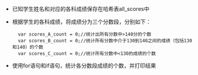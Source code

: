 - 已知学生姓名和对应的各科成绩保存在哈希表all\_scores中
- 根据学生的各科成绩，将成绩分为三个分数段，分别如下：

        var scores_A_count = 0;//统计出所有分数中>140分的个数
        var scores_B_count = 0;//统计所有分数中介于130到140之间的成绩（包括130和140）的个数
        var scores_C_count = 0;//统计所有分数中<130的成绩的个数

- 使用for语句和if语句，统计各分数段成绩的个数，并打印结果
